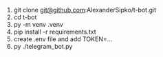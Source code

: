 

1. git clone git@github.com:AlexanderSipko/t-bot.git
2. cd t-bot
3. py -m venv .venv
4. pip install -r requirements.txt
5. create .env file and add TOKEN=...
6. py ./telegram_bot.py
